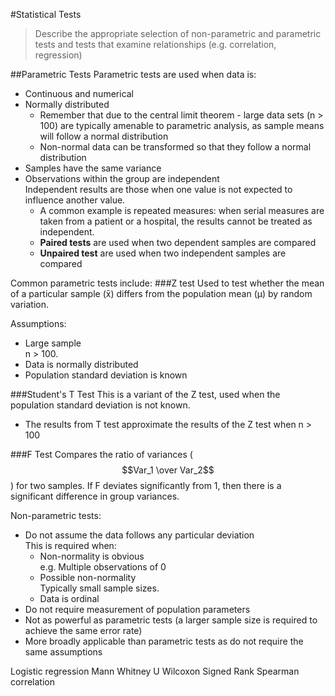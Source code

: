 #Statistical Tests
> Describe the appropriate selection of non-parametric and parametric tests and tests that examine relationships (e.g. correlation, regression)

##Parametric Tests
Parametric tests are used when data is:
* Continuous and numerical
* Normally distributed
    * Remember that due to the central limit theorem - large data sets (n > 100) are typically amenable to parametric analysis, as sample means will follow a normal distribution
    * Non-normal data can be transformed so that they follow a normal distribution
* Samples have the same variance
* Observations within the group are independent  
Independent results are those when one value is not expected to influence another value.
    * A common example is repeated measures: when serial measures are taken from a patient or a hospital, the results cannot be treated as independent.
    * **Paired tests** are used when two dependent samples are compared
    * **Unpaired test** are used when two independent samples are compared
    
    
    
    









Common parametric tests include:
###Z test
Used to test whether the mean of a particular sample (x̄) differs from the population mean (μ) by random variation.

Assumptions:
* Large sample  
n > 100.
* Data is normally distributed
* Population standard deviation is known


###Student's T Test
This is a variant of the Z test, used when the population standard deviation is not known.
* The results from T test approximate the results of the Z test when n > 100

###F Test
Compares the ratio of variances ($$Var_1 \over Var_2$$) for two samples. If F deviates significantly from 1, then there is a significant difference in group variances.


Non-parametric tests:
* Do not assume the data follows any particular deviation  
This is required when:
    * Non-normality is obvious  
    e.g. Multiple observations of 0
    * Possible non-normality  
    Typically small sample sizes.
    * Data is ordinal
* Do not require measurement of population parameters
* Not as powerful as parametric tests (a larger sample size is required to achieve the same error rate)
* More broadly applicable than parametric tests as do not require the same assumptions

Logistic regression
Mann Whitney U
Wilcoxon Signed Rank
Spearman correlation


